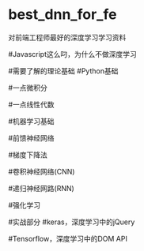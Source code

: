# best_dnn_for_fe
对前端工程师最好的深度学习学习资料

#Javascript这么叼，为什么不做深度学习

#需要了解的理论基础
#Python基础

#一点微积分

#一点线性代数

#机器学习基础

#前馈神经网络

#梯度下降法

#卷积神经网络(CNN)

#递归神经网路(RNN)

#强化学习

#实战部分
#keras，深度学习中的jQuery

#Tensorflow，深度学习中的DOM API




